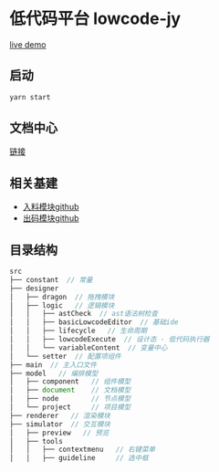 # 低代码平台 lowcode-jy  
[live demo](https://wendyma111.github.io/lowcode-jy/)

## 启动
```js
yarn start
```

## 文档中心
[链接](https://wendyma111.github.io/lowcode-doc/)

## 相关基建
* [入料模块github](https://github.com/wendyma111/lowcode-jy-utils/tree/feature/lowcode/packages/lc-cli)
* [出码模块github](https://github.com/wendyma111/lowcode-jy-utils/tree/feature/lowcode/packages/codegen)

## 目录结构
```js
src
├── constant  // 常量
├── designer
│   ├── dragon  // 拖拽模块
│   ├── logic   // 逻辑模块
│   │   ├── astCheck  // ast语法树检查
│   │   ├── basicLowcodeEditor  // 基础ide
│   │   ├── lifecycle   // 生命周期
│   │   ├── lowcodeExecute  // 设计态 - 低代码执行器
│   │   └── variableContent  // 变量中心
│   └── setter  // 配置项组件
├── main  // 主入口文件
├── model   // 编排模型
│   ├── component   // 组件模型
│   ├── document    // 文档模型
│   ├── node        // 节点模型
│   └── project     // 项目模型
├── renderer   // 渲染模块
├── simulator  // 交互模块
│   ├── preview   // 预览
│   ├── tools
│   │   ├── contextmenu   // 右键菜单
│   │   ├── guideline     // 选中框
```